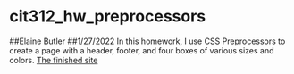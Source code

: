 # cit312_hw_preprocessors
##Elaine Butler
##1/27/2022
In this homework, I use CSS Preprocessors to create a page with a header, footer, and four boxes of various sizes and colors.
[The finished site](https://elainexe.github.io/cit312_hw_preprocessors/)
